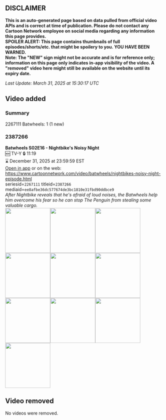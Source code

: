 ## DISCLAIMER
**This is an auto-generated page based on data pulled from official video APIs and is correct at time of publication. Please do not contact any Cartoon Network employee on social media regarding any information this page provides.**  
**SPOILER ALERT: This page contains thumbnails of full episodes/shorts/etc. that might be spoilery to you. YOU HAVE BEEN WARNED.**  
**Note: The "NEW" sign might not be accurate and is for reference only; information on this page only indicates in-app visibility of the video. A "removed" video here might still be available on the website until its expiry date.**  

_Last Update: March 31, 2025 at 15:30:17 UTC_
## Video added
### Summary
2267111 Batwheels: 1 (1 new)  
### 2387266
**Batwheels S02E16 - Nightbike's Noisy Night**  
🆕 TV-Y 🔒 11:19  
⌛ December 31, 2025 at 23:59:59 EST  
[Open in app](https://cnvideo.sercomkc.org/redirector.html?type=cnapp&seriesid=1000000000093702&titleid=2387266&mediaid=ee8afbe36dc577674de3bc1810e31fbd90ddbce9) or on the web: https://www.cartoonnetwork.com/video/batwheels/nightbikes-noisy-night-episode.html  
seriesid=`2267111` titleid=`2387266` mediaid=`ee8afbe36dc577674de3bc1810e31fbd90ddbce9`  
_After Nightbike reveals that he's afraid of loud noises, the Batwheels help him overcome his fear so he can stop The Penguin from stealing some valuable cargo._  
<a href="https://s3.amazonaws.com/cartoonorchestrator/2387266_001_1280x720.jpg"><img src="https://s3.amazonaws.com/cartoonorchestrator/2387266_001_640x360.jpg" height="144px" /></a><a href="https://s3.amazonaws.com/cartoonorchestrator/2387266_002_1280x720.jpg"><img src="https://s3.amazonaws.com/cartoonorchestrator/2387266_002_640x360.jpg" height="144px" /></a><a href="https://s3.amazonaws.com/cartoonorchestrator/2387266_003_1280x720.jpg"><img src="https://s3.amazonaws.com/cartoonorchestrator/2387266_003_640x360.jpg" height="144px" /></a><a href="https://s3.amazonaws.com/cartoonorchestrator/2387266_004_1280x720.jpg"><img src="https://s3.amazonaws.com/cartoonorchestrator/2387266_004_640x360.jpg" height="144px" /></a><a href="https://s3.amazonaws.com/cartoonorchestrator/2387266_005_1280x720.jpg"><img src="https://s3.amazonaws.com/cartoonorchestrator/2387266_005_640x360.jpg" height="144px" /></a><a href="https://s3.amazonaws.com/cartoonorchestrator/2387266_006_1280x720.jpg"><img src="https://s3.amazonaws.com/cartoonorchestrator/2387266_006_640x360.jpg" height="144px" /></a><a href="https://s3.amazonaws.com/cartoonorchestrator/2387266_007_1280x720.jpg"><img src="https://s3.amazonaws.com/cartoonorchestrator/2387266_007_640x360.jpg" height="144px" /></a><a href="https://s3.amazonaws.com/cartoonorchestrator/2387266_008_1280x720.jpg"><img src="https://s3.amazonaws.com/cartoonorchestrator/2387266_008_640x360.jpg" height="144px" /></a><a href="https://s3.amazonaws.com/cartoonorchestrator/2387266_009_1280x720.jpg"><img src="https://s3.amazonaws.com/cartoonorchestrator/2387266_009_640x360.jpg" height="144px" /></a><a href="https://s3.amazonaws.com/cartoonorchestrator/2387266_010_1280x720.jpg"><img src="https://s3.amazonaws.com/cartoonorchestrator/2387266_010_640x360.jpg" height="144px" /></a>
## Video removed
No videos were removed.  
